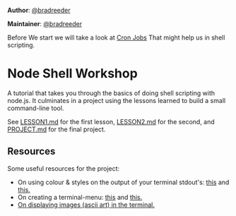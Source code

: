 **Author**: [@bradreeder](https://github.com/bradreeder)  

**Maintainer**: [@bradreeder](https://github.com/bradreeder)  

Before We start we will take a look at [Cron Jobs](./LESSON0.md) That might help us in shell scripting.
# Node Shell Workshop

A tutorial that takes you through the basics of doing shell scripting with node.js. It culminates in a project using the lessons learned to build a small command-line tool.

See [LESSON1.md](./LESSON1.md) for the first lesson, [LESSON2.md](./LESSON2.md) for the second, and [PROJECT.md](./PROJECT.md) for the final project.

## Resources

Some useful resources for the project:

* On using colour & styles on the output of your terminal stdout's: [this](https://coderwall.com/p/yphywg/printing-colorful-text-in-terminal-when-run-node-js-script) and [this.](http://blog.soulserv.net/terminal-friendly-application-with-node-js/)
* On creating a terminal-menu: [this](https://github.com/substack/terminal-menu) and [this.](https://github.com/Pomax/terminal-menu-program)  
* [On displaying images (ascii art) in the terminal.](http://askubuntu.com/questions/97542/how-do-i-make-my-terminal-display-graphical-pictures)
